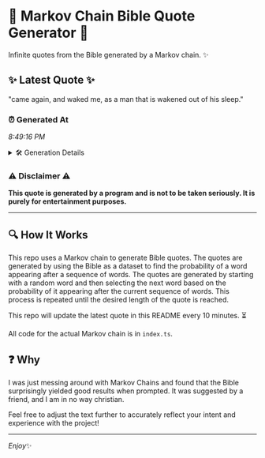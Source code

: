 # 📖 Markov Chain Bible Quote Generator 📖

Infinite quotes from the Bible generated by a Markov chain. ✨

## ✨ Latest Quote ✨
"came again, and waked me, as a man that is wakened out of his sleep."

### ⏰ Generated At
*8:49:16 PM*

<details>
    <summary>🛠️ Generation Details</summary>
    <p>
        <strong>🌱 Seed:</strong> came<br>
        <strong>🔄 Iterations:</strong> 14<br>
        <strong>📜 Context History:</strong><br>[ came ]: again,<br>[ came, again, ]: and<br>[ came, again,, and ]: waked<br>[ came, again,, and, waked ]: me,<br>[ came, again,, and, waked, me, ]: as<br>[ came, again,, and, waked, me,, as ]: a<br>[ again,, and, waked, me,, as, a ]: man<br>[ and, waked, me,, as, a, man ]: that<br>[ waked, me,, as, a, man, that ]: is<br>[ me,, as, a, man, that, is ]: wakened<br>[ as, a, man, that, is, wakened ]: out<br>[ a, man, that, is, wakened, out ]: of<br>[ man, that, is, wakened, out, of ]: his<br>[ that, is, wakened, out, of, his ]: sleep.<br>
    </p>
</details>

### ⚠️ Disclaimer ⚠️
**This quote is generated by a program and is not to be taken seriously. It is purely for entertainment purposes.**

---

## 🔍 How It Works

This repo uses a Markov chain to generate Bible quotes. The quotes are generated by using the Bible as a dataset to find the probability of a word appearing after a sequence of words. The quotes are generated by starting with a random word and then selecting the next word based on the probability of it appearing after the current sequence of words. This process is repeated until the desired length of the quote is reached.

This repo will update the latest quote in this README every 10 minutes. ⏳

All code for the actual Markov chain is in `index.ts`.

## ❓ Why

I was just messing around with Markov Chains and found that the Bible surprisingly yielded good results when prompted. 
It was suggested by a friend, and I am in no way christian.

Feel free to adjust the text further to accurately reflect your intent and experience with the project!

---

*Enjoy*✨
